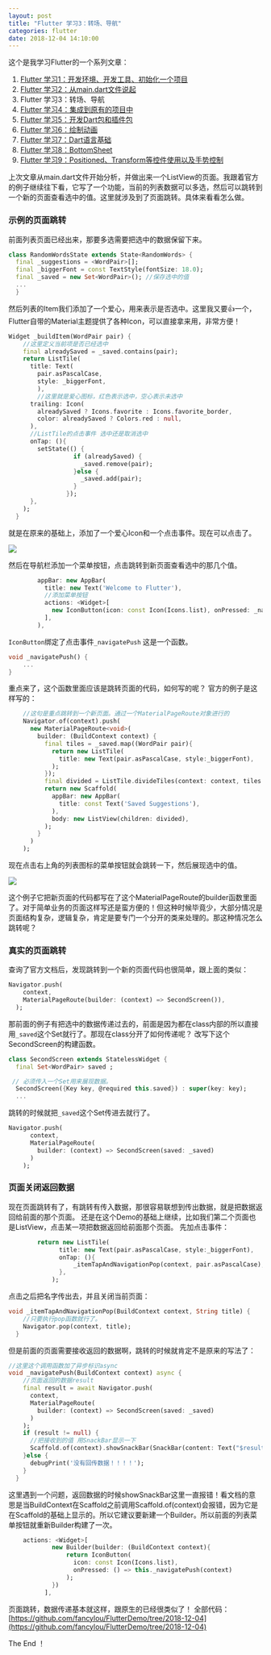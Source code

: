 ```yaml
---
layout: post
title: "Flutter 学习3：转场、导航"
categories: flutter
date: 2018-12-04 14:10:00
---
```


这个是我学习Flutter的一个系列文章：
1. [Flutter 学习1：开发环境、开发工具、初始化一个项目](http://www.muliba.net/flutter/2018/11/16/Flutter-学习-开发环境-开发工具-初始化一个项目.html)
2. [Flutter 学习2：从main.dart文件说起](http://www.muliba.net/flutter/2018/11/23/Flutter-%E5%AD%A6%E4%B9%A0-%E4%BB%8Emain.dart%E6%96%87%E4%BB%B6%E8%AF%B4%E8%B5%B7.html)
3. Flutter 学习3：转场、导航
4. [Flutter 学习4：集成到原有的项目中](http://www.muliba.net/flutter/2018/12/09/Flutter-%E5%AD%A6%E4%B9%A04-%E9%9B%86%E6%88%90%E5%88%B0%E5%8E%9F%E6%9C%89%E7%9A%84%E9%A1%B9%E7%9B%AE%E4%B8%AD.html)
5. [Flutter 学习5：开发Dart包和插件包](http://www.muliba.net/flutter/2018/12/14/Flutter-%E5%AD%A6%E4%B9%A05-%E5%BC%80%E5%8F%91Dart%E5%8C%85%E5%92%8C%E6%8F%92%E4%BB%B6%E5%8C%85.html)
6. [Flutter 学习6：绘制动画](http://www.muliba.net/flutter/2018/12/28/Flutter-%E5%AD%A6%E4%B9%A06-%E7%BB%98%E5%88%B6%E5%8A%A8%E7%94%BB.html)
7. [Flutter 学习7：Dart语言基础](http://www.muliba.net/flutter/2018/01/11/Flutter-%E5%AD%A6%E4%B9%A07-Dart%E8%AF%AD%E8%A8%80%E5%9F%BA%E7%A1%80.html)
8. [Flutter 学习8：BottomSheet](http://www.muliba.net/flutter/2019/01/26/Flutter-%E5%AD%A6%E4%B9%A08-BottomSheet.html)
9. [Flutter 学习9：Positioned、Transform等控件使用以及手势控制](http://www.muliba.net/flutter/2019/01/31/Flutter-学习9-Positioned-Transform等控件使用以及手势控制.html)

上次文章从main.dart文件开始分析，并做出来一个ListView的页面。我跟着官方的例子继续往下看，它写了一个功能，当前的列表数据可以多选，然后可以跳转到一个新的页面查看选中的值。这里就涉及到了页面跳转。具体来看看怎么做。

### 示例的页面跳转

前面列表页面已经出来，那要多选需要把选中的数据保留下来。

```dart
class RandomWordsState extends State<RandomWords> {
  final _suggestions = <WordPair>[];
  final _biggerFont = const TextStyle(fontSize: 18.0);
  final _saved = new Set<WordPair>(); //保存选中的值
  ...
  }
```

然后列表的Item我们添加了一个爱心，用来表示是否选中。这里我又要👍一个，Flutter自带的Material主题提供了各种Icon，可以直接拿来用，非常方便！

```dart
Widget _buildItem(WordPair pair) {
    //这里定义当前项是否已经选中
    final alreadySaved = _saved.contains(pair);
    return ListTile(
      title: Text(
        pair.asPascalCase,
        style: _biggerFont,
        ),
        //这里就是爱心图标，红色表示选中，空心表示未选中
      trailing: Icon(
        alreadySaved ? Icons.favorite : Icons.favorite_border,
        color: alreadySaved ? Colors.red : null,
      ),
      //ListTile的点击事件 选中还是取消选中
      onTap: (){
        setState(() {
                  if (alreadySaved) {
                    _saved.remove(pair);
                  }else {
                    _saved.add(pair);
                  } 
                });
      },
    );
  }
```

<!-- more -->

就是在原来的基础上，添加了一个爱心Icon和一个点击事件。现在可以点击了。

![](http://img.muliba.net/post/20181204144519.png-500.500)

然后在导航栏添加一个菜单按钮，点击跳转到新页面查看选中的那几个值。

```dart
        appBar: new AppBar(
          title: new Text('Welcome to Flutter'),
          //添加菜单按钮
          actions: <Widget>[
            new IconButton(icon: const Icon(Icons.list), onPressed: _navigatePush)
          ],
        ),
```

`IconButton`绑定了点击事件`_navigatePush` 这是一个函数。

```dart
void _navigatePush() {
    ...
}
```

重点来了，这个函数里面应该是跳转页面的代码，如何写的呢？ 官方的例子是这样写的：

```dart
    //这句是重点跳转到一个新页面。通过一个MaterialPageRoute对象进行的
    Navigator.of(context).push(
      new MaterialPageRoute<void>(
        builder: (BuildContext context) {
          final tiles = _saved.map((WordPair pair){
            return new ListTile(
              title: new Text(pair.asPascalCase, style:_biggerFont),
            );
          });
          final divided = ListTile.divideTiles(context: context, tiles: tiles).toList();
          return new Scaffold(         
            appBar: new AppBar(
              title: const Text('Saved Suggestions'),
            ),
            body: new ListView(children: divided),
          ); 
        }
      )
    );
```
现在点击右上角的列表图标的菜单按钮就会跳转一下，然后展现选中的值。

![](http://img.muliba.net/post/20181204150019.png-500.500)

这个例子它把新页面的代码都写在了这个MaterialPageRoute的builder函数里面了。对于简单业务的页面这样写还是蛮方便的！但这种时候毕竟少，大部分情况是页面结构复杂，逻辑复杂，肯定是要专门一个分开的类来处理的。那这种情况怎么跳转呢？

### 真实的页面跳转

查询了官方文档后，发现跳转到一个新的页面代码也很简单，跟上面的类似：

```dart
Navigator.push(
    context,
    MaterialPageRoute(builder: (context) => SecondScreen()),
  );
```
那前面的例子有把选中的数据传递过去的，前面是因为都在class内部的所以直接用`_saved`这个Set就行了。那现在class分开了如何传递呢？ 改写下这个SecondScreen的构建函数。

```dart
class SecondScreen extends StatelessWidget {
  final Set<WordPair> saved ;

 // 必须传入一个Set用来展现数据。
  SecondScreen({Key key, @required this.saved}) : super(key: key);
  ...
```

跳转的时候就把`_saved`这个Set传进去就行了。

```dart
Navigator.push(
      context,
      MaterialPageRoute(
        builder: (context) => SecondScreen(saved: _saved)
      )
    );
```

### 页面关闭返回数据

现在页面跳转有了，有跳转有传入数据，那很容易联想到传出数据，就是把数据返回给前面的那个页面。
还是在这个Demo的基础上继续，比如我们第二个页面也是ListView，点击某一项把数据返回给前面那个页面。
先加点击事件：

```dart
        return new ListTile(
              title: new Text(pair.asPascalCase, style:_biggerFont),
              onTap: (){
                  _itemTapAndNavigationPop(context, pair.asPascalCase);
              },
            );
```
点击之后把名字传出去，并且关闭当前页面：

```dart
void _itemTapAndNavigationPop(BuildContext context, String title) {
    //只要执行pop函数就行了。
    Navigator.pop(context, title);
  }
```

但是前面的页面需要接收返回的数据啊，跳转的时候就肯定不是原来的写法了：

```dart
//这里这个调用函数加了异步标识async
void _navigatePush(BuildContext context) async {
    //页面返回的数据result
    final result = await Navigator.push(
      context,
      MaterialPageRoute(
        builder: (context) => SecondScreen(saved: _saved)
      )
    );
    if (result != null) {
      //把接收到的值 用SnackBar显示一下
      Scaffold.of(context).showSnackBar(SnackBar(content: Text("$result")));
    }else {
      debugPrint('没有回传数据！！！！');
    }
  }
```

这里遇到一个问题，返回数据的时候showSnackBar这里一直报错！看文档的意思是当BuildContext在Scaffold之前调用Scaffold.of(context)会报错，因为它是在Scaffold的基础上显示的。所以它建议要新建一个Builder。所以前面的列表菜单按钮就重新Builder构建了一次。

```dart
    actions: <Widget>[
            new Builder(builder: (BuildContext context){
                return IconButton(
                  icon: const Icon(Icons.list), 
                  onPressed: () => this._navigatePush(context)  
                );
            })
          ],
```


页面跳转，数据传递基本就这样，跟原生的已经很类似了！
全部代码：[https://github.com/fancylou/FlutterDemo/tree/2018-12-04](https://github.com/fancylou/FlutterDemo/tree/2018-12-04)

The End ！